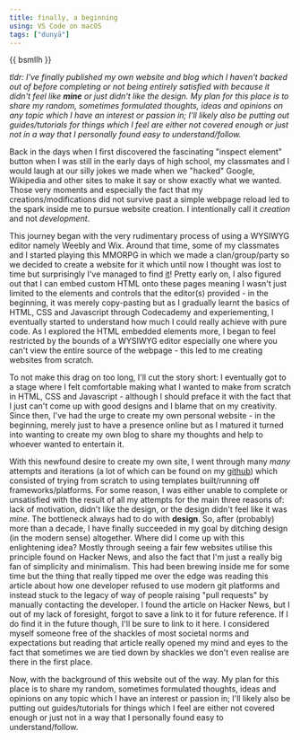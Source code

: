 ```yaml
---
title: finally, a beginning
using: VS Code on macOS
tags: ["dunyā"]
---
```


{{ bsmllh }}

_tldr: I've finally published my own website and blog which I haven't backed out of before completing or not being entirely satisfied with because it didn't feel like **mine** or just didn't like the design. My plan for this place is to share my random, sometimes formulated thoughts, ideas and opinions on any topic which I have an interest or passion in; I'll likely also be putting out guides/tutorials for things which I feel are either not covered enough or just not in a way that I personally found easy to understand/follow._

Back in the days when I first discovered the fascinating "inspect element" button when I was still in the early days of high school, my classmates and I would laugh at our silly jokes we made when we "hacked" Google, Wikipedia and other sites to make it say or show exactly what we wanted. Those very moments and especially the fact that my creations/modifications did not survive past a simple webpage reload led to the spark inside me to pursue website creation. I intentionally call it _creation_ and not _development_.

This journey began with the very rudimentary process of using a WYSIWYG editor namely Weebly and Wix. Around that time, some of my classmates and I started playing this MMORPG in which we made a clan/group/party so we decided to create a website for it which until now I thought was lost to time but surprisingly I've managed to find <a href="https://oncothelegion.weebly.com" target="_blank">it</a>! Pretty early on, I also figured out that I can embed custom HTML onto these pages meaning I wasn't just limited to the elements and controls that the editor(s) provided - in the beginning, it was merely copy-pasting but as I gradually learnt the basics of HTML, CSS and Javascript through Codecademy and experiementing, I eventually started to understand how much I could really achieve with pure code. As I explored the HTML embedded elements more, I began to feel restricted by the bounds of a WYSIWYG editor especially one where you can't view the entire source of the webpage - this led to me creating websites from scratch.

To not make this drag on too long, I'll cut the story short: I eventually got to a stage where I felt comfortable making what I wanted to make from scratch in HTML, CSS and Javascript - although I should preface it with the fact that I just can't come up with good designs and I blame that on my creativity. Since then, I've had the urge to create my own personal website - in the beginning, merely just to have a presence online but as I matured it turned into wanting to create my own blog to share my thoughts and help to whoever wanted to entertain it.

With this newfound desire to create my own site, I went through many _many_ attempts and iterations (a lot of which can be found on my <a href="https://github.com/zaoom" target="_blank">github</a>) which consisted of trying from scratch to using templates built/running off frameworks/platforms. For some reason, I was either unable to complete or unsatisfied with the result of all my attempts for the main three reasons of: lack of motivation, didn't like the design, or the design didn't feel like it was _mine_. The bottleneck always had to do with **design**. So, after (probably) more than a decade, I have finally succeeded in my goal by ditching design (in the modern sense) altogether. Where did I come up with this enlightening idea? Mostly through seeing a fair few websites utilise this principle found on Hacker News, and also the fact that I'm just a really big fan of simplicity and minimalism. This had been brewing inside me for some time but the thing that really tipped me over the edge was reading this article about how one developer refused to use modern git platforms and instead stuck to the legacy of way of people raising "pull requests" by manually contacting the developer. I found the article on Hacker News, but I out of my lack of foresight, forgot to save a link to it for future reference. If I do find it in the future though, I'll be sure to link to it here. I considered myself someone free of the shackles of most societal norms and expectations but reading that article really opened my mind and eyes to the fact that sometimes we are tied down by shackles we don't even realise are there in the first place.

Now, with the background of this website out of the way. My plan for this place is to share my random, sometimes formulated thoughts, ideas and opinions on any topic which I have an interest or passion in; I'll likely also be putting out guides/tutorials for things which I feel are either not covered enough or just not in a way that I personally found easy to understand/follow.